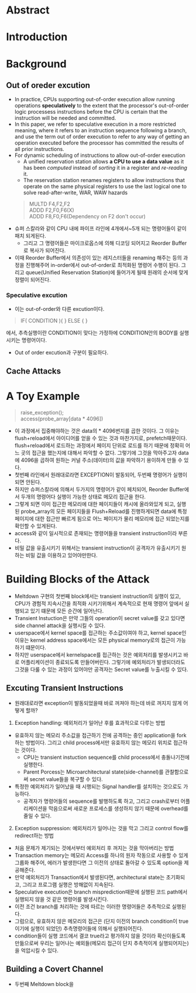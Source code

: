 # Abstract

# Introduction

# Background

## Out of oreder excution
* In practice, CPUs supporting out-of-order execution allow running operations **speculatively** to the extent that the processor's out-of-order logic processess instructions before the CPU is certain that the instruction will be needed and committed.
* In this paper, we refer to speculative execution in a more restricted meaning, where it refers to an instruction sequence following a branch, and use the term out of order execution to refer to any way of getting an operation executed before the processor has committed the results of all prior instructions.
* For dynamic scheduling of instructions to allow out-of-order execution
  * A unified reservation station allows **a CPU to use a data value** as it has been *computed* instead of *sorting* it in a register and *re-reading* it.
  * The reservation station renames registers to allow instructions that operate on the same physical registers to use the last logical one to solve read-after-write, WAR, WAW hazards 
  > MULTD F4,F2,F2  
  > ADDD F2,F0,F6(X)  
  > ADDD F8,F0,F6(Dependency on F2 don't occur)
* 슈퍼 스칼라와 같이 CPU 내에 파이프 라인에 4개에서~5개 되는 명령어들이 같이 패치 되게된다.  
  * 그리고 그 명령어들은 마이크로옵스에 의해 디코딩 되어지고 Reorder Buffer로 복사가 되어진다.
* 이때 Reorder Buffer에서 의존성이 있는 레지스터들을 renaming 해주는 등의 과정을 진행해주어 in-order에서 out-of-order로 최적화된 명령어 수행이 된다. 그리고 queue(Unified Reservation Station)에 들어가게 될때 원래의 순서에 맞게 정렬이 되어진다.

### Speculative excution
* 이는 out-of-order와 다른 excution이다. 
> IF( CONDITION ){ } ELSE { }  

 에서, 추측실행이란 CONDITION이 맞다는 가정하에 CONDITION안의 BODY를 실행시키는 명령어이다.
* Out of order excution과 구분이 필요하다.

## Cache Attacks

# A Toy Example
> raise_exception();  
> access(probe_array[data * 4096])  

* 이 과정에서 집중해야하는 것은 data의 * 4096번지를 곱한 것이다. 그 이유는 flush+reload에서 아이디어를 얻을 수 있는 것과 마찬가지로, prefetch때문이다. flush+reload에서 로드하는 과정에서 페이지 단위로 로드를 하기 때문에 정확히 어느 곳의 접근을 했는지에 대해서 파악할 수 없다. 그렇기에 그것을 막아주고자 data에 4096을 곱하여 원하는 커널 주소(데이터)의 값을 파악하기 용이하게 만들 수 있다. 
* 첫번째 라인에서 원래대로라면 EXCEPTION이 발동되어, 두번째 명령어가 실행이 되면 안된다. 
* 하지만 슈퍼스칼라에 의해서 두가지의 명령어가 같이 페치되어, Reorder Buffer에서 두개의 명령어다 실행이 가능한 상태로 메모리 접근을 한다.
* 그렇게 되면 이미 접근한 메모리에 대한 페이지들이 캐시에 올라와있게 되고, 실행된 probe_array의 모든 페이지들을 Flush+Reload를 진행하게되면 data에 특정 페이지에 대한 접근만 빠르게 됨으로 어느 페이지가 물리 메모리에 접근 되었는지를 확인할 수 있게된다. 
* access와 같이 일시적으로 존재되는 명령어들을 transient instruction이라 부른다.
* 비밀 값을 유출시키기 위해서는 transient instruction이 공격자가 유출시키기 원하는 비밀 값을 이용하고 있어야만한다.


# Building Blocks of the Attack
* Meltdown 구현의 첫번째 block에서는 transient instruction의 실행이 있고, CPU가 경험적 지속시간을 최적화 시키기위해서 계속적으로 현재 명령어 앞에서 실행되고 있기 떄문에 모든 순간에 일어난다.
* Transient Instuction은 만약 그들의 operation이 secret value를 갖고 있다면 side channel attack을 실행시킬 수 있다.
* userspace에서 kernel space를 접근하는 주소값이여야 하고, kernel space인 이유는 kernel address space에서는 모든 physical memory로의 접근이 가능하기 떄문이다.
* 하지만 userspace에서 kernelspace를 접근하는 것은 예외처리를 발생시키고 바로 어플리케이션이 종료되도록 만들어버린다. 그렇기에 예외처리가 발생되더라도 그것을 다룰 수 있는 과정이 있어야만 공격자는 Secret value를 누출시킬 수 있다.

## Excuting Transient Instructions
* 원래대로라면 exception이 발동되었을때 바로 꺼져야 하는데 바로 꺼지지 않게 어떻게 할까?
1. Exception handling: 예외처리가 일어난 후를 효과적으로 다루는 방법
* 유효하지 않는 메모리 주소값을 접근하기 전에 공격하는 중인 application을 fork하는 방법이다. 그리고 child process에서만 유효하지 않는 메모리 위치로 접근하는 것이다. 
  * CPU는 transient instuction sequence를 child process에서 충돌나기전에 실행한다.
  * Parent Porcess는 Microarchitectural state(side-channel)를 관찰함으로써 secret value들을 복구할 수 있다. 
* 특정한 예외처리가 일어났을 때 시행되는 Signal handler를 설치하는 것으로도 가능하다. 
  * 공격자가 명령어들의 sequence를 발행하도록 하고, 그리고 crash로부터 어플리케이션을 막음으로써 새로운 프로세스를 생성하지 않기 때문에 overhead를 줄일 수 있다. 
2. Exception suppression: 예외처리가 일어나는 것을 막고 그리고 control flow를 redirect하는 방법
* 처음 문제가 제기되는 것에서부터 예외처리 후 꺼지는 것을 막아버리는 방법
* Transaction memory는 메모리 Access를 하나의 원자 작동으로 사용할 수 있게 그룹화 해주어, 에러가 발생한다면 그 이전의 상태로 돌아갈 수 있도록 option을 제공해준다.
* 만약 예외처리가 Transaction에서 발생된다면, architectural state는 초기화되고, 그리고 프로그램 실행은 방해없이 지속된다.
* Speculative execution은 branch misprediction때문에 실행된 코드 path에서 실행되지 않을 것 같은 명령어를 발생시킨다.
* 이전 조건 branch를 처리하는 것에 따르는 이러한 명령어들은 추측적으로 실행된다.
* 그럼으로, 유효하지 않은 메모리의 접근은 (단지 이전의 branch condition이 true이기에 실행이 되었던) 추측명령어들에 의해서 실행되어진다.
* condition들이 실행 코드에서 결코 true라고 평가하지 않을 것이라 확신이들도록 만듦으로써 우리는 일어나는 예외들(메모리 접근이 단지 추측적이게 실행되어지는)을 억압시킬 수 있다. 

## Building a Covert Channel
* 두번째 Meltdown block을 
